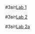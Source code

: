 
#Звіт[Lab 1](https://github.com/VladyslavSembai/VladyslavSembai-IK-31/tree/main/lab1)

#Звіт[Lab 2](https://github.com/VladyslavSembai/VladyslavSembai-IK-31/tree/main/lab2)

#Звіт[Lab 2a](https://github.com/VladyslavSembai/VladyslavSembai-IK-31/tree/main/lab2)

